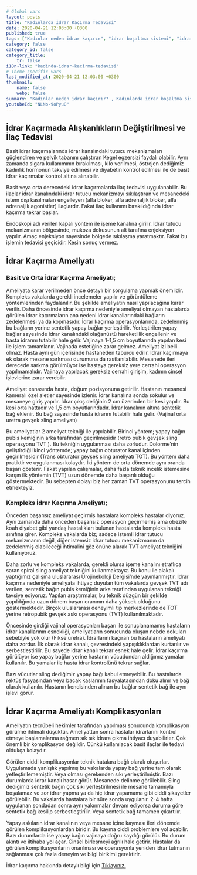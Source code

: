 ```yaml
---
# Global vars
layout: posts
title: "Kadınlarda İdrar Kaçırma Tedavisi"
date: 2020-04-21 12:03:00 +0300
published: true
tags: ["Kadınlar neden idrar kaçırır", "idrar boşaltma sistemi", "idrar kaçırma tipi", "Stres tipi idrar kaçırma", "Sıkışma tipi idrar kaçırma", "Cinsel ilişkide idrar kaçırma", "İdrar kaçırma ameliyat", "TVT ameliyatı", "TOT ameliyatı" , "idrar kaçırma ilaç", "idrar kaçırma nedeni" , "karışık tip idrar kaçırma" , "fistül idrar kaçırma" , "idrar kaçırma teşhis" , "idrar tutamama" , "idrar kaçırma tedavi", "idrar kaçırma çözüm", "idrar tutamama tedavi", "idrar kaçırma ameliyatı yan etkisi" , ]
category: false
category_id: false
category_title:
    tr: false
i18n-link: "kadinda-idrar-kacirma-tedavisi"
# Theme specific vars
last_modified_at: 2020-04-21 12:03:00 +0300
thumbnail:
    name: false
    webp: false
summary: "Kadınlar neden idrar kaçırır? , Kadınlarda idrar boşaltma sistemi, idrar kaçırmaların tipleri , Stres tipi idrar kaçırma, Sıkışma ve kompeks tip idrar kaçırma, Cinsel ilişkide idrar kaçırma tedavileri, İdrar kaçırmada cerrahi tedavi, Cerrahi tedavi sonrası oluşabilicek komplikasyonlar ve tedavileri , TVT, TOT ameliyatları."
youtubeId: "NLNo-9oPyuQ"
---
```







## İdrar Kaçırmada Alışkanlıkların Değiştirilmesi ve İlaç Tedavisi

Basit idrar kaçırmalarında idrar kanalındaki tutucu mekanizmaları güçlendiren ve pelvik tabanını çalıştıran Kegel egzersizi faydalı olabilir. Aynı zamanda sigara kullanımının bırakılması, kilo verilmesi, östrojen dediğimiz kadınlık hormonun takviye edilmesi ve diyabetin kontrol edilmesi ile de basit idrar kaçırmalar kontrol altına alınabilir.

Basit veya orta derecedeki idrar kaçırmalarda ilaç tedavisi uygulanabilir. Bu ilaçlar idrar kanalındaki idrar tutucu mekanizmayı sıkılaştıran ve mesanedeki istem dışı kasılmaları engelleyen (alfa bloker, alfa adrenaljik bloker, alfa adrenaljik agonistler) ilaçlardır. Fakat ilaç kullanımı bırakıldığında idrar kaçırma tekrar başlar.

Endoskopi adı verilen kapalı yöntem ile işeme kanalına girilir. İdrar tutucu mekanizmanın bölgesinde, mukoza dokusunun alt tarafına enjeksiyon yapılır. Amaç enjeksiyon sayesinde bölgede sıkılaşma yaratmaktır. Fakat bu işlemin tedavisi geçicidir. Kesin sonuç vermez.

## İdrar Kaçırma Ameliyatı

### Basit ve Orta İdrar Kaçırma Ameliyatı;

Ameliyata karar verilmeden önce detaylı bir sorgulama yapmak önemlidir. Kompleks vakalarda gerekli incelemeler yapılır ve görüntüleme yöntemlerinden faydalanılır. Bu şekilde ameliyatın nasıl yapılacağına karar verilir. Daha öncesinde idrar kaçırma nedeniyle ameliyat olmayan hastalarda görülen idrar kaçırmaların ana nedeni idrar kanallarındaki bağların zedelenmesi ya da kopmasıdır. İdrar kaçırma operasyonlarında, zedelenmiş bu bağların yerine sentetik yapay bağlar yerleştirilir. Yerleştirilen yapay bağlar sayesinde idrar kanalındaki olağanüstü hareketlilik engellenir ve hasta idrarını tutabilir hale gelir. Vajinaya 1-1,5 cm boyutlarında yapılan kesi ile işlem tamamlanır. Vajinada estetiğine zarar gelmez. Ameliyat izi belli olmaz. Hasta aynı gün içerisinde hastaneden taburcu edilir. İdrar kaçırmaya ek olarak mesane sarkması durumuna da rastlanılabilir. Mesanede ileri derecede sarkma görülmüyor ise hastaya gereksiz yere cerrahi operasyon yapılmamalıdır. Vajinaya yapılacak gereksiz cerrahi girişim, kadının cinsel işlevlerine zarar verebilir.

Ameliyat esnasında hasta, doğum pozisyonuna getirilir. Hastanın mesanesi kameralı özel aletler sayesinde izlenir. İdrar kanalına sonda sokulur ve mesaneye giriş yapılır. İdrar çıkış deliğinin 2 cm üzerinden bir kesi yapılır. Bu kesi orta hattadır ve 1,5 cm boyutlarındadır. İdrar kanalının altına sentetik bağ eklenir. Bu bağ sayesinde hasta idrarını tutabilir hale gelir. (Vajinal orta uretra gevşek sling ameliyatı)

Bu ameliyatlar 2 ameliyat tekniği ile yapılabilir. Birinci yöntem; yapay bağın pubis kemiğinin arka tarafından geçirilmesidir (retro pubik gevşek sling operasyonu TVT ). Bu tekniğin uygulanması daha zorludur. Dolorme’nin geliştirdiği ikinci yöntemde; yapay bağın obturator kanal içinden geçirilmesidir (Trans obturator gevşek sling ameliyatı TOT). Bu yöntem daha pratiktir ve uygulanması kolaydır. İki yöntem de orta dönemde aynı oranda başarı gösterir. Fakat yapılan çalışmalar, daha fazla teknik incelik istemesine karşın ilk yöntemin (TVT) uzun dönemde daha başarılı olduğu göstermektedir. Bu sebepten dolayı biz her zaman TVT operasyonunu tercih etmekteyiz.

### Kompleks İdrar Kaçırma Ameliyatı;

Önceden başarısız ameliyat geçirmiş hastalara kompleks hastalar diyoruz. Aynı zamanda daha önceden başarısız operasyon geçirmemiş ama obezite koah diyabet gibi yandaş hastalıkları bulunan hastalarda kompleks hasta sınıfına girer. Kompleks vakalarda biz; sadece istemli idrar tutucu mekanizmanın değil, diğer istemsiz idrar tutucu mekanizmanın da zedelenmiş olabileceği ihtimalini göz önüne alarak TVT ameliyat tekniğini kullanıyoruz.

Daha zorlu ve kompleks vakalarda, gerekli olursa işeme kanalını etraflıca saran spiral sling ameliyat tekniğini kullanmaktayız. Bu konu ile alakalı yaptığımız çalışma uluslararası Urojinekoloji Dergisi’nde yayınlanmıştır. İdrar kaçırma nedeniyle ameliyata ihtiyaç duyulan tüm vakalarda gevşek TVT adı verilen, sentetik bağın pubis kemiğinin arka tarafından uygulanan tekniği tavsiye ediyoruz. Yapılan araştırmalar, bu teknik düzgün bir şekilde yapıldığında uzun dönem başarı oranının daha yüksek olduğunu göstermektedir. Birçok uluslararası deneyimli tıp merkezlerinde de TOT yerine retropubik gevşek askı operasyonu (TVT) kullanılmaktadır.

Öncesinde girdiği vajinal operasyonları başarı ile sonuçlanamamış hastaların idrar kanallarının esnekliği, ameliyatların sonucunda oluşan nebde dokuları sebebiyle yok olur (Fikse uretra). İdrarlarını kaçıran bu hastaların ameliyatı daha zordur. İlk olarak idrar kanalı, çevresindeki yapışıklıklardan kurtarılır ve serbestleştirilir. Bu sayede idrar kanalı tekrar esnek hale gelir. İdrar kaçırma görülüyor ise yapay bağlar yerine hastanın vücudundan aldığımız yamalar kullanılır. Bu yamalar ile hasta idrar kontrolünü tekrar sağlar.

Bazı vücutlar sling dediğimiz yapay bağı kabul etmeyebilir. Bu hastalarda rektüs fasyasından veya bacak kaslarının fasyalatasından doku alınır ve bağ olarak kullanılır. Hastanın kendisinden alınan bu bağlar sentetik bağ ile aynı işlevi görür.

## İdrar Kaçırma Ameliyatı Komplikasyonları

Ameliyatın tecrübeli hekimler tarafından yapılması sonucunda komplikasyon görülme ihtimali düşüktür. Ameliyattan sonra hastalar idrarlarını kontrol etmeye başlamalarına rağmen sık sık idrara çıkma ihtiyacı duyabilirler. Çok önemli bir komplikasyon değildir. Çünkü kullanılacak basit ilaçlar ile tedavi oldukça kolaydır.

Görülen ciddi komplikasyonlar teknik hatalara bağlı olarak oluşurlar. Uygulamada yanlışlık yapılmış bu vakalarda yapay bağ yerine tam olarak yetleştirilememiştir. Veya olması gerekenden sıkı yerleştirilmiştir. Bazı durumlarda idrar kanalı hasar görür. Mesanede delinme görülebilir. Sling dediğimiz sentetik bağın çok sıkı yerleştirilmesi ile mesane tamamıyla boşalamaz ve zor idrar yapma ya da hiç idrar yapamama gibi ciddi şikayetler görülebilir. Bu vakalarda hastalara bir süre sonda uygulanır. 2-4 hafta uygulanan sondadan sonra aynı yakınmalar devam ediyorsa duruma göre sentetik bağ kesilip serbestleştirilir. Veya sentetik bağ tamamen çıkartılır.

Yapay askıların idrar kanalının veya mesane içine kayması ileri dönemde görülen komplikasyonlardan biridir. Bu kayma ciddi problemlere yol açabilir. Bazı durumlarda ise yapay bağın vajinaya doğru kaydığı görülür. Bu durum akıntı ve iltihaba yol açar. Cinsel birleşmeyi ağrılı hale getirir. Hastalar da görülen komplikasyonların onarılması ve operasyonla yeniden idrar tutmanın sağlanması çok fazla deneyim ve bilgi birikimi gerektirir.



İdrar kaçırma hakkında detaylı bilgi için [Tıklayınız.](https://www.onoluroloji.com/kadinlarda-idrar-kacirma)
